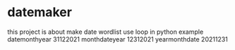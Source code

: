 # datemaker
this project is about make date wordlist use loop in python
example
datemonthyear 31122021
monthdateyear 12312021
yearmonthdate 20211231
